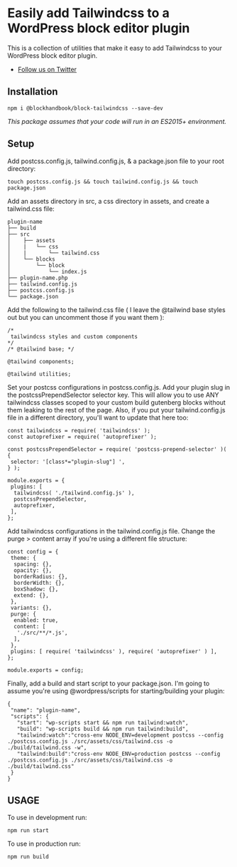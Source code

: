 # Easily add Tailwindcss to a WordPress block editor plugin

This is a collection of utilities that make it easy to add Tailwindcss to your WordPress block editor plugin.

* [Follow us on Twitter](https://twitter.com/blockhandbook)

## Installation

```
npm i @blockhandbook/block-tailwindcss --save-dev
```

_This package assumes that your code will run in an ES2015+ environment._

## Setup

Add postcss.config.js, tailwind.config.js, & a package.json file to your root directory:

```
touch postcss.config.js && touch tailwind.config.js && touch package.json
```

Add an assets directory in src, a css directory in assets, and create a tailwind.css file:

```
plugin-name
├── build
├── src
│    ├── assets
│    |   └── css
│    |       └── tailwind.css
│    └── blocks
│        └── block
│            └── index.js
├── plugin-name.php
├── tailwind.config.js
├── postcss.config.js
└── package.json
```

Add the following to the tailwind.css file ( I leave the @tailwind base styles out but you can uncomment those if you want them ):

```
/*
 tailwindcss styles and custom components
*/
/* @tailwind base; */

@tailwind components;

@tailwind utilities;
```

Set your postcss configurations in postcss.config.js.  Add your plugin slug in the postcssPrependSelector selector key.  This will allow you to use ANY tailwindcss classes scoped to your custom build gutenberg blocks without them leaking to the rest of the page.  Also, if you put your tailwind.config.js file in a different directory, you'll want to update that here too:

```
const tailwindcss = require( 'tailwindcss' );
const autoprefixer = require( 'autoprefixer' );

const postcssPrependSelector = require( 'postcss-prepend-selector' )( {
 selector: '[class*="plugin-slug"] ',
} );

module.exports = {
 plugins: [
  tailwindcss( './tailwind.config.js' ),
  postcssPrependSelector,
  autoprefixer,
 ],
};
```

Add tailwindcss configurations in the tailwind.config.js file.  Change the purge > content array if you're using a different file structure:

```
const config = {
 theme: {
  spacing: {},
  opacity: {},
  borderRadius: {},
  borderWidth: {},
  boxShadow: {},
  extend: {},
 },
 variants: {},
 purge: {
  enabled: true,
  content: [
   './src/**/*.js',
  ],
 },
 plugins: [ require( 'tailwindcss' ), require( 'autoprefixer' ) ],
};

module.exports = config;
```

Finally, add a build and start script to your package.json.  I'm going to assume you're using @wordpress/scripts for starting/building your plugin:

```
{
 "name": "plugin-name",
 "scripts": {
   "start": "wp-scripts start && npm run tailwind:watch",
   "build": "wp-scripts build && npm run tailwind:build",
   "tailwind:watch":"cross-env NODE_ENV=development postcss --config ./postcss.config.js ./src/assets/css/tailwind.css -o ./build/tailwind.css -w",
   "tailwind:build":"cross-env NODE_ENV=production postcss --config ./postcss.config.js ./src/assets/css/tailwind.css -o ./build/tailwind.css"
 }
}
```

## USAGE

To use in development run:

```
npm run start
```

To use in production run:

```
npm run build
```

